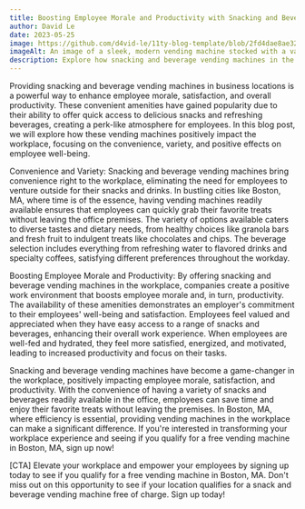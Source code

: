 ```yaml
---
title: Boosting Employee Morale and Productivity with Snacking and Beverage Vending Machines in the Workplace
author: David Le
date: 2023-05-25
image: https://github.com/d4vid-le/11ty-blog-template/blob/2fd4dae8ae325ed2f4064c8046e13e4b8d3f9f61/src/assets/blog/article-1.jpg
imageAlt: An image of a sleek, modern vending machine stocked with a variety of snacks and beverages, offering convenience and choice to users.
description: Explore how snacking and beverage vending machines in the workplace can elevate employee morale and productivity. With convenience and variety at their fingertips, employees enjoy quick access to a range of snacks and beverages, from healthy options to indulgent treats. Discover the transformative power of vending machines in this insightful blog post.
---
```

Providing snacking and beverage vending machines in business locations is a powerful way to enhance employee morale, satisfaction, and overall productivity. These convenient amenities have gained popularity due to their ability to offer quick access to delicious snacks and refreshing beverages, creating a perk-like atmosphere for employees. In this blog post, we will explore how these vending machines positively impact the workplace, focusing on the convenience, variety, and positive effects on employee well-being.

Convenience and Variety:
Snacking and beverage vending machines bring convenience right to the workplace, eliminating the need for employees to venture outside for their snacks and drinks. In bustling cities like Boston, MA, where time is of the essence, having vending machines readily available ensures that employees can quickly grab their favorite treats without leaving the office premises. The variety of options available caters to diverse tastes and dietary needs, from healthy choices like granola bars and fresh fruit to indulgent treats like chocolates and chips. The beverage selection includes everything from refreshing water to flavored drinks and specialty coffees, satisfying different preferences throughout the workday.

Boosting Employee Morale and Productivity:
By offering snacking and beverage vending machines in the workplace, companies create a positive work environment that boosts employee morale and, in turn, productivity. The availability of these amenities demonstrates an employer's commitment to their employees' well-being and satisfaction. Employees feel valued and appreciated when they have easy access to a range of snacks and beverages, enhancing their overall work experience. When employees are well-fed and hydrated, they feel more satisfied, energized, and motivated, leading to increased productivity and focus on their tasks.

Snacking and beverage vending machines have become a game-changer in the workplace, positively impacting employee morale, satisfaction, and productivity. With the convenience of having a variety of snacks and beverages readily available in the office, employees can save time and enjoy their favorite treats without leaving the premises. In Boston, MA, where efficiency is essential, providing vending machines in the workplace can make a significant difference. If you're interested in transforming your workplace experience and seeing if you qualify for a free vending machine in Boston, MA, sign up now!

[CTA] Elevate your workplace and empower your employees by signing up today to see if you qualify for a free vending machine in Boston, MA. Don't miss out on this opportunity to see if your location qualifies for a snack and beverage vending machine free of charge. Sign up today!